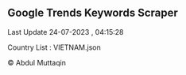 

## Google Trends Keywords Scraper 
 
Last Update 24-07-2023 , 04:15:28

Country List :
VIETNAM.json



© Abdul Muttaqin 
